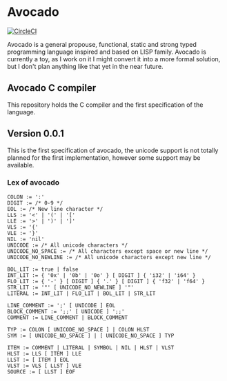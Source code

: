 # Avocado
[![CircleCI](https://circleci.com/gh/avolang/avocc/tree/master.svg?style=svg)](https://circleci.com/gh/avolang/avocc/tree/master)

Avocado is a general propouse, functional, static and strong typed
programming language inspired and based on LISP family. Avocado is
currently a toy, as I work on it I might convert it into a more formal
solution, but I don't plan anything like that yet in the near future.

## Avocado C compiler

This repository holds the C compiler and the first specification
of the language.

## Version 0.0.1

This is the first specification of avocado, the unicode support
is not totally planned for the first implementation, however
some support may be available.

### Lex of avocado

```
COLON := ':'
DIGIT := /* 0-9 */
EOL := /* New line character */
LLS := '<' | '(' | '['
LLE := '>' | ')' | ']'
VLS := '{'
VLE := '}'
NIL := 'nil'
UNICODE := /* All unicode characters */
UNICODE_NO_SPACE := /* All characters except space or new line */
UNICODE_NO_NEWLINE := /* All unicode characters except new line */

BOL_LIT := true | false
INT_LIT := { '0x' | '0b' | '0o' } [ DIGIT ] { 'i32' | 'i64' }
FLO_LIT := { '-' } [ DIGIT ] { '.' } [ DIGIT ] { 'f32' | 'f64' }
STR_LIT := '"' [ UNICODE_NO_NEWLINE ] '"'
LITERAL := INT_LIT | FLO_LIT | BOL_LIT | STR_LIT

LINE_COMMENT := ';' [ UNICODE ] EOL
BLOCK_COMMENT := ';;' [ UNICODE ] ';;'
COMMENT := LINE_COMMENT | BLOCK_COMMENT

TYP := COLON [ UNICODE_NO_SPACE ] | COLON HLST
SYM := [ UNICODE_NO_SPACE ] | [ UNICODE_NO_SPACE ] TYP

ITEM := COMMENT | LITERAL | SYMBOL | NIL | HLST | VLST
HLST := LLS [ ITEM ] LLE
LLST := [ ITEM ] EOL
VLST := VLS [ LLST ] VLE
SOURCE := [ LLST ] EOF
```
